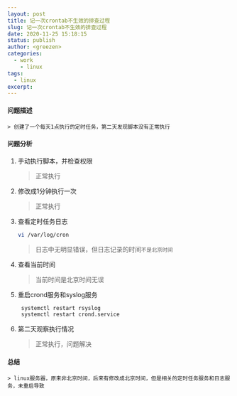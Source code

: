 ```yaml
---
layout: post
title: 记一次crontab不生效的排查过程
slug: 记一次crontab不生效的排查过程
date: 2020-11-25 15:18:15
status: publish
author: <greezen>
categories: 
  - work
    - linux  
tags: 
  - linux
excerpt: 
---
```


#### 问题描述
    > 创建了一个每天1点执行的定时任务，第二天发现脚本没有正常执行
#### 问题分析
1. 手动执行脚本，并检查权限
   > 正常执行
2. 修改成1分钟执行一次
   > 正常执行
3. 查看定时任务日志

   ```bash
   vi /var/log/cron
   ```
   > 日志中无明显错误，但日志记录的时间`不是北京时间`
4. 查看当前时间
   > 当前时间是北京时间无误
5. 重启crond服务和syslog服务
   ```bash
    systemctl restart rsyslog
    systemctl restart crond.service
   ```
6. 第二天观察执行情况
   > 正常执行，问题解决
#### 总结
    > linux服务器，原来非北京时间，后来有修改成北京时间，但是相关的定时任务服务和日志服务，未重启导致
